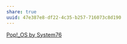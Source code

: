 ```yaml
---
share: true
uuid: 47e387e8-df22-4c35-b257-716073c8d190
---
```



[Pop!_OS by System76](https://pop.system76.com/)
